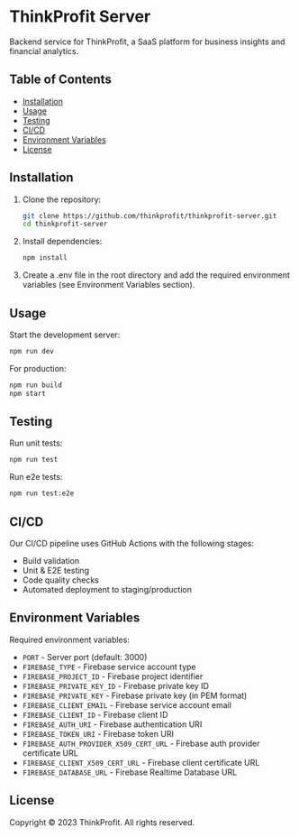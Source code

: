 # ThinkProfit Server

Backend service for ThinkProfit, a SaaS platform for business insights and financial analytics.

## Table of Contents

- [Installation](#installation)
- [Usage](#usage)
- [Testing](#testing)
- [CI/CD](#cicd)
- [Environment Variables](#environment-variables)
- [License](#license)

## Installation

1. Clone the repository:
    ```sh
    git clone https://github.com/thinkprofit/thinkprofit-server.git
    cd thinkprofit-server
    ```

2. Install dependencies:
    ```sh
    npm install
    ```

3. Create a .env file in the root directory and add the required environment variables (see Environment Variables section).

## Usage

Start the development server:

```sh
npm run dev
```

For production:

```sh
npm run build
npm start
```

## Testing

Run unit tests:

```sh
npm run test
```

Run e2e tests:

```sh
npm run test:e2e
```

## CI/CD

Our CI/CD pipeline uses GitHub Actions with the following stages:
- Build validation
- Unit & E2E testing
- Code quality checks
- Automated deployment to staging/production

## Environment Variables

Required environment variables:
- `PORT` - Server port (default: 3000)
- `FIREBASE_TYPE` - Firebase service account type
- `FIREBASE_PROJECT_ID` - Firebase project identifier
- `FIREBASE_PRIVATE_KEY_ID` - Firebase private key ID
- `FIREBASE_PRIVATE_KEY` - Firebase private key (in PEM format)
- `FIREBASE_CLIENT_EMAIL` - Firebase service account email
- `FIREBASE_CLIENT_ID` - Firebase client ID
- `FIREBASE_AUTH_URI` - Firebase authentication URI
- `FIREBASE_TOKEN_URI` - Firebase token URI
- `FIREBASE_AUTH_PROVIDER_X509_CERT_URL` - Firebase auth provider certificate URL
- `FIREBASE_CLIENT_X509_CERT_URL` - Firebase client certificate URL
- `FIREBASE_DATABASE_URL` - Firebase Realtime Database URL

## License

Copyright © 2023 ThinkProfit. All rights reserved.
